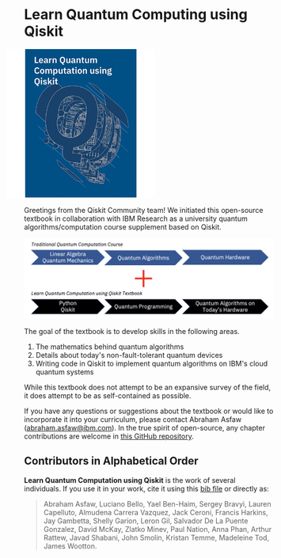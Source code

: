 # Learn Quantum Computing using Qiskit

<img
  src="images/logo/logo.png"
  alt="Learn Quantum Computinb using Qiskit cover"
  style="width: 300px; margin-left: -35px"
/>

Greetings from the Qiskit Community team! We initiated this open-source textbook in collaboration with IBM Research as a university quantum algorithms/computation course supplement based on Qiskit.

<img
  src="images/qiskit_textbook_skills.png"
  alt="To the traditional quantum computation course, the textbook adds Python and Qiskit foundations, quantum programming and quantum algorithms on today's hardware."
  width="800px"
/>

The goal of the textbook is to develop skills in the following areas.

1. The mathematics behind quantum algorithms
2. Details about today's non-fault-tolerant quantum devices
3. Writing code in Qiskit to implement quantum algorithms on IBM's cloud quantum systems

While this textbook does not attempt to be an expansive survey of the field, it does attempt to be as self-contained as possible.

If you have any questions or suggestions about the textbook or would like to incorporate it into your curriculum, please contact Abraham Asfaw ([abraham.asfaw@ibm.com](mailto:abraham.asfaw@ibm.com)). In the true spirit of open-source, any chapter contributions are welcome in [this GitHub repository](https://github.com/Qiskit/qiskit-textbook).

## Contributors in Alphabetical Order

**Learn Quantum Computation using Qiskit** is the work of several individuals. If you use it in your work, cite it using this [bib file](qiskit-textbook.bib) or directly as:

> Abraham Asfaw, Luciano Bello, Yael Ben-Haim, Sergey Bravyi, Lauren Capelluto, Almudena Carrera Vazquez, Jack Ceroni, Francis Harkins, Jay Gambetta, Shelly Garion, Leron Gil, Salvador De La Puente Gonzalez, David McKay, Zlatko Minev, Paul Nation, Anna Phan, Arthur Rattew, Javad Shabani, John Smolin, Kristan Temme, Madeleine Tod, James Wootton.

```python

```
